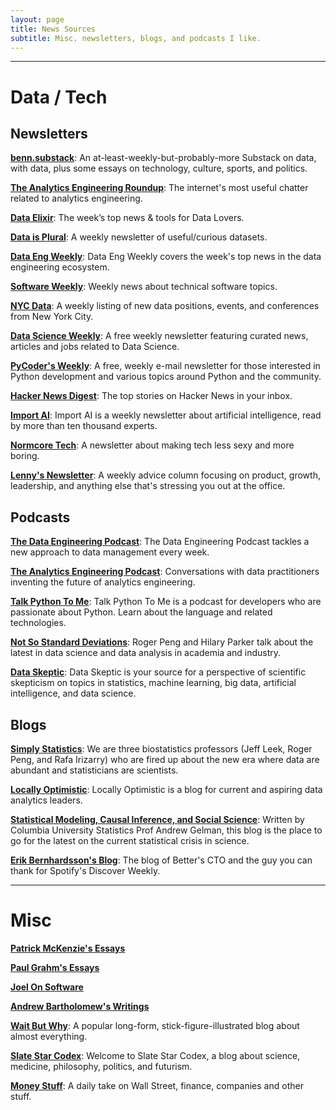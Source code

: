 ```yaml
---
layout: page
title: News Sources
subtitle: Misc. newsletters, blogs, and podcasts I like.
---
```


---

# Data / Tech

## Newsletters

[**benn.substack**](https://benn.substack.com/): An at-least-weekly-but-probably-more Substack on data, with data, plus some essays on technology, culture, sports, and politics.

[**The Analytics Engineering Roundup**](https://roundup.getdbt.com/): The internet's most useful chatter related to analytics engineering.

[**Data Elixir**](https://dataelixir.com/): The week’s top news & tools for Data Lovers.

[**Data is Plural**](https://www.data-is-plural.com/): A weekly newsletter of useful/curious datasets.

[**Data Eng Weekly**](https://dataengweekly.com/): Data Eng Weekly covers the week's top news in the data engineering ecosystem.

[**Software Weekly**](https://us12.campaign-archive.com/home/?u=0e61a764c5cf33d9f3eff0749&id=846fac531b): Weekly news about technical software topics.

[**NYC Data**](https://nycdata.substack.com/): A weekly listing of new data positions, events, and conferences from New York City.

[**Data Science Weekly**](https://www.datascienceweekly.org/): A free weekly newsletter featuring curated news, articles and jobs related to Data Science.

[**PyCoder's Weekly**](https://pycoders.com/): A free, weekly e-mail newsletter for those interested in Python development and various topics around Python and the communi‍‍‍ty.

[**Hacker News Digest**](https://www.hndigest.com/): The top stories on Hacker News in your inbox.

[**Import AI**](https://jack-clark.net/): Import AI is a weekly newsletter about artificial intelligence, read by more than ten thousand experts.

[**Normcore Tech**](https://vicki.substack.com/): A newsletter about making tech less sexy and more boring.

[**Lenny's Newsletter**](https://www.lennyrachitsky.com/): A weekly advice column focusing on product, growth, leadership, and anything else that's stressing you out at the office.

## Podcasts

[**The Data Engineering Podcast**](https://www.dataengineeringpodcast.com/): The Data Engineering Podcast tackles a new approach to data management every week.

[**The Analytics Engineering Podcast**](https://roundup.getdbt.com/s/the-analytics-engineering-podcast): Conversations with data practitioners inventing the future of analytics engineering.

[**Talk Python To Me**](https://talkpython.fm/): Talk Python To Me is a podcast for developers who are passionate about Python. Learn about the language and related technologies.

[**Not So Standard Deviations**](http://nssdeviations.com/): Roger Peng and Hilary Parker talk about the latest in data science and data analysis in academia and industry.

[**Data Skeptic**](https://dataskeptic.com/): Data Skeptic is your source for a perspective of scientific skepticism on topics in statistics, machine learning, big data, artificial intelligence, and data science.

## Blogs

[**Simply Statistics**](https://simplystatistics.org/): We are three biostatistics professors (Jeff Leek, Roger Peng, and Rafa Irizarry) who are fired up about the new era where data are abundant and statisticians are scientists.

[**Locally Optimistic**](https://www.locallyoptimistic.com/): Locally Optimistic is a blog for current and aspiring data analytics leaders.

[**Statistical Modeling, Causal Inference, and Social Science**](http://andrewgelman.com/): Written by Columbia University Statistics Prof Andrew Gelman, this blog is the place to go for the latest on the current statistical crisis in science.

[**Erik Bernhardsson's Blog**](https://erikbern.com/): The blog of Better's CTO and the guy you can thank for Spotify's Discover Weekly.

---

# Misc

[**Patrick McKenzie's Essays**](https://www.kalzumeus.com/)

[**Paul Grahm's Essays**](http://paulgraham.com/articles.html)

[**Joel On Software**](https://www.joelonsoftware.com/)

[**Andrew Bartholomew's Writings**](https://www.abartholomew.com/writing)

[**Wait But Why**](https://waitbutwhy.com/): A popular long-form, stick-figure-illustrated blog about almost everything.

[**Slate Star Codex**](https://slatestarcodex.com/): Welcome to Slate Star Codex, a blog about science, medicine, philosophy, politics, and futurism.

[**Money Stuff**](https://www.bloomberg.com/opinion/authors/ARbTQlRLRjE/matthew-s-levine): A daily take on Wall Street, finance, companies and other stuff.
